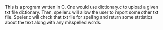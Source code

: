 This is a program written in C. One would use dictionary.c to upload a given txt file dictionary. Then, speller.c will allow the user to import some other txt file. Speller.c will check that txt file for spelling and return some statistics about the text along with any misspelled words.

